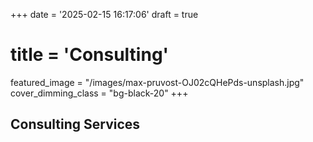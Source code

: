 +++
date = '2025-02-15 16:17:06'
draft = true
# title = 'Consulting'


featured_image = "/images/max-pruvost-OJ02cQHePds-unsplash.jpg"
cover_dimming_class = "bg-black-20"
+++

## Consulting Services